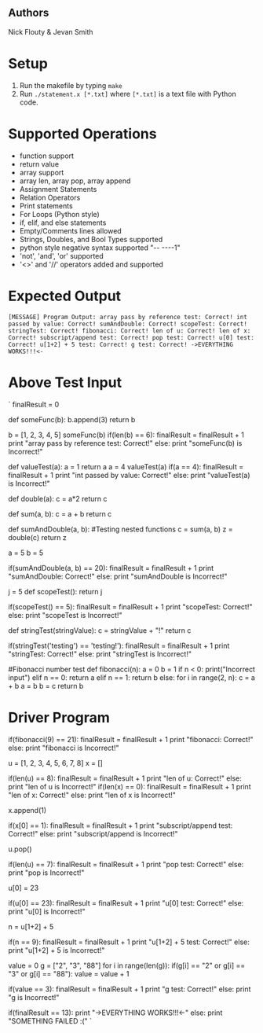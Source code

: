 ## Authors
Nick Flouty & Jevan Smith

# Setup
1. Run the makefile by typing `make`
2. Run `./statement.x [*.txt]` where `[*.txt]` is a text file with Python code.

# Supported Operations
- function support
- return value
- array support
- array len, array pop, array append
- Assignment Statements
- Relation Operators
- Print statements
- For Loops (Python style)
- if, elif, and else statements
- Empty/Comments lines allowed
- Strings, Doubles, and Bool Types supported
- python style negative syntax supported "-- ----1"
- 'not', 'and', 'or' supported
- '<>' and '//' operators added and supported


# Expected Output
`
[MESSAGE] Program Output:
array pass by reference test: Correct!
int passed by value: Correct!
sumAndDouble: Correct!
scopeTest: Correct!
stringTest: Correct!
fibonacci: Correct!
len of u: Correct!
len of x: Correct!
subscript/append test: Correct!
pop test: Correct!
u[0] test: Correct!
u[1+2] + 5 test: Correct!
g test: Correct!
->EVERYTHING WORKS!!!<-
`

# Above Test Input
`
finalResult = 0

def someFunc(b):
    b.append(3)
    return b

b = [1, 2, 3, 4, 5]
someFunc(b)
if(len(b) == 6):
    finalResult = finalResult + 1
    print "array pass by reference test: Correct!"
else:
    print "someFunc(b) is Incorrect!"

def valueTest(a):
    a = 1
    return a
a = 4
valueTest(a)
if(a == 4):
    finalResult = finalResult + 1
    print "int passed by value: Correct!"
else:
    print "valueTest(a) is Incorrect!"


def double(a):
    c = a*2
    return c

def sum(a, b):
    c = a + b
    return c

def sumAndDouble(a, b): #Testing nested functions
    c = sum(a, b)
    z = double(c)
    return z

a = 5
b = 5

if(sumAndDouble(a, b) == 20):
    finalResult = finalResult + 1
    print "sumAndDouble: Correct!"
else:
    print "sumAndDouble is Incorrect!"

j = 5
def scopeTest():
    return j

if(scopeTest() == 5):
    finalResult = finalResult + 1
    print "scopeTest: Correct!"
else:
    print "scopeTest is Incorrect!"

def stringTest(stringValue):
    c = stringValue + "!"
    return c

if(stringTest('testing') == 'testing!'):
    finalResult = finalResult + 1
    print "stringTest: Correct!"
else:
    print "stringTest is Incorrect!"

#Fibonacci number test
def fibonacci(n):
    a = 0
    b = 1
    if n < 0:
        print("Incorrect input")
    elif n == 0:
        return a
    elif n == 1:
        return b
    else:
        for i in range(2, n):
            c = a + b
            a = b
            b = c
        return b

# Driver Program
if(fibonacci(9) == 21):
    finalResult = finalResult + 1
    print "fibonacci: Correct!"
else:
    print "fibonacci is Incorrect!"

u = [1, 2, 3, 4, 5, 6, 7, 8]
x = []

if(len(u) == 8):
    finalResult = finalResult + 1
    print "len of u: Correct!"
else:
    print "len of u is Incorrect!"
if(len(x) == 0):
    finalResult = finalResult + 1
    print "len of x: Correct!"
else:
    print "len of x is Incorrect!"

x.append(1)

if(x[0] == 1):
    finalResult = finalResult + 1
    print "subscript/append test: Correct!"
else:
    print "subscript/append is Incorrect!"

u.pop()

if(len(u) == 7):
    finalResult = finalResult + 1
    print "pop test: Correct!"
else:
    print "pop is Incorrect!"

u[0] = 23

if(u[0] == 23):
    finalResult = finalResult + 1
    print "u[0] test: Correct!"
else:
    print "u[0] is Incorrect!"

n = u[1+2] + 5

if(n == 9):
    finalResult = finalResult + 1
    print "u[1+2] + 5 test: Correct!"
else:
    print "u[1+2] + 5 is Incorrect!"

value = 0
g = ["2", "3", "88"]
for i in range(len(g)):
    if(g[i] == "2" or g[i] == "3" or g[i] == "88"):
        value = value + 1

if(value == 3):
    finalResult = finalResult + 1
    print "g test: Correct!"
else:
    print "g is Incorrect!"

if(finalResult == 13):
    print "->EVERYTHING WORKS!!!<-"
else:
    print "SOMETHING FAILED :("
`
